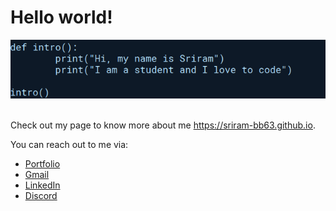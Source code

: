 # Hello world!

<div align="center">
<img src='cover.jpg' title="cover" alt="">
</div>
<br />

Check out my page to know more about me <a href="https://sriram-bb63.github.io/">https://sriram-bb63.github.io</a>.

<!--
<div align="center">
<img src="https://github-readme-stats.vercel.app/api?username=Sriram-bb63&theme=github_dark&show_icons=true">
</div>
-->


You can reach out to me via:
- <a href="https://sriram-bb63.github.io/" target="_blank">Portfolio</a>
- <a href="mailto:srriram2002.31@gmail.com" target="_blank">Gmail</a>
- <a href="https://www.linkedin.com/in/sriram-vasudevan-0812" target="_blank">LinkedIn</a>
- <a href="https://discordapp.com/users/576274954367139850" target="_blank">Discord</a>
